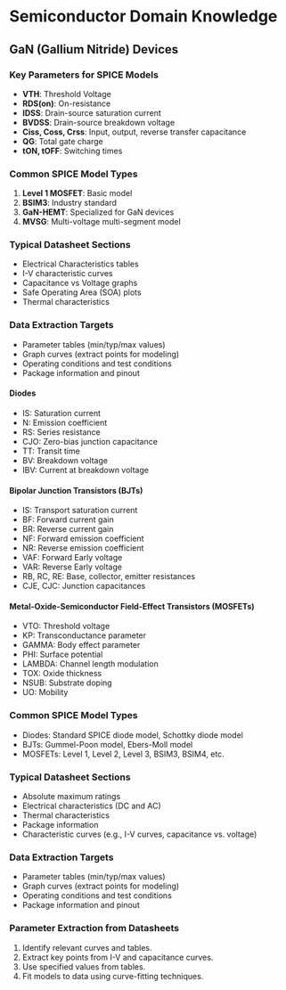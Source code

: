 # Semiconductor Domain Knowledge

## GaN (Gallium Nitride) Devices

### Key Parameters for SPICE Models
- **VTH**: Threshold Voltage
- **RDS(on)**: On-resistance
- **IDSS**: Drain-source saturation current
- **BVDSS**: Drain-source breakdown voltage
- **Ciss, Coss, Crss**: Input, output, reverse transfer capacitance
- **QG**: Total gate charge
- **tON, tOFF**: Switching times

### Common SPICE Model Types
1. **Level 1 MOSFET**: Basic model
2. **BSIM3**: Industry standard
3. **GaN-HEMT**: Specialized for GaN devices
4. **MVSG**: Multi-voltage multi-segment model

### Typical Datasheet Sections
- Electrical Characteristics tables
- I-V characteristic curves
- Capacitance vs Voltage graphs
- Safe Operating Area (SOA) plots
- Thermal characteristics

### Data Extraction Targets
- Parameter tables (min/typ/max values)
- Graph curves (extract points for modeling)
- Operating conditions and test conditions
- Package information and pinout

#### Diodes
- IS: Saturation current
- N: Emission coefficient
- RS: Series resistance
- CJO: Zero-bias junction capacitance
- TT: Transit time
- BV: Breakdown voltage
- IBV: Current at breakdown voltage

#### Bipolar Junction Transistors (BJTs)
- IS: Transport saturation current
- BF: Forward current gain
- BR: Reverse current gain
- NF: Forward emission coefficient
- NR: Reverse emission coefficient
- VAF: Forward Early voltage
- VAR: Reverse Early voltage
- RB, RC, RE: Base, collector, emitter resistances
- CJE, CJC: Junction capacitances

#### Metal-Oxide-Semiconductor Field-Effect Transistors (MOSFETs)
- VTO: Threshold voltage
- KP: Transconductance parameter
- GAMMA: Body effect parameter
- PHI: Surface potential
- LAMBDA: Channel length modulation
- TOX: Oxide thickness
- NSUB: Substrate doping
- UO: Mobility

### Common SPICE Model Types
- Diodes: Standard SPICE diode model, Schottky diode model
- BJTs: Gummel-Poon model, Ebers-Moll model
- MOSFETs: Level 1, Level 2, Level 3, BSIM3, BSIM4, etc.

### Typical Datasheet Sections
- Absolute maximum ratings
- Electrical characteristics (DC and AC)
- Thermal characteristics
- Package information
- Characteristic curves (e.g., I-V curves, capacitance vs. voltage)

### Data Extraction Targets
- Parameter tables (min/typ/max values)
- Graph curves (extract points for modeling)
- Operating conditions and test conditions
- Package information and pinout

### Parameter Extraction from Datasheets
1. Identify relevant curves and tables.
2. Extract key points from I-V and capacitance curves.
3. Use specified values from tables.
4. Fit models to data using curve-fitting techniques.
